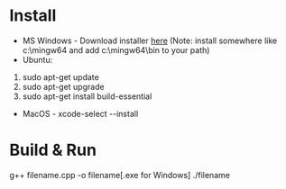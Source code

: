 # Install
* MS Windows - Download installer [here](http://win-builds.org/doku.php/download_and_installation_from_windows) (Note: install somewhere like c:\mingw64 and add c:\mingw64\bin to your path)
* Ubuntu:
1. sudo apt-get update
2. sudo apt-get upgrade
3. sudo apt-get install build-essential
* MacOS - xcode-select --install


# Build & Run
 g++ filename.cpp -o filename[.exe for Windows]
./filename
